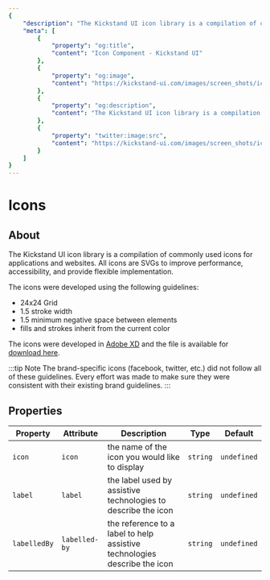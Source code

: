 ```yaml
---
{
    "description": "The Kickstand UI icon library is a compilation of commonly used icons for applications and websites.",
    "meta": [
        {
            "property": "og:title",
            "content": "Icon Component - Kickstand UI"
        },
        {
            "property": "og:image",
            "content": "https://kickstand-ui.com/images/screen_shots/icons.png"
        },
        {
            "property": "og:description",
            "content": "The Kickstand UI icon library is a compilation of commonly used icons for applications and websites."
        },
        {
            "property": "twitter:image:src",
            "content": "https://kickstand-ui.com/images/screen_shots/icons.png"
        }
    ]
}
---
```


# Icons

<IconsFilter />

## About

The Kickstand UI icon library is a compilation of commonly used icons for applications and websites. All icons are SVGs to improve performance, accessibility, and provide flexible implementation.

The icons were developed using the following guidelines:

- 24x24 Grid
- 1.5 stroke width
- 1.5 minimum negative space between elements
- fills and strokes inherit from the current color

The icons were developed in [Adobe XD](https://www.adobe.com/products/xd.html) and the file is available for [download here](https://github.com/break-stuff/kickstand-ui/blob/master/kickstand-ui_icons.xd).

:::tip Note
The brand-specific icons (facebook, twitter, etc.) did not follow all of these guidelines. Every effort was made to make sure they were consistent with their existing brand guidelines.
:::

<!-- ## Rotate

You have the ability to rotate the direction of the component.

<div class="my-xl text-lg">
    <ks-icon icon="chevron_down" rotate="0" />
    <ks-icon icon="chevron_down" rotate="45" />
    <ks-icon icon="chevron_down" rotate="90" />
    <ks-icon icon="chevron_down" rotate="135" />
    <ks-icon icon="chevron_down" rotate="180" />
    <ks-icon icon="chevron_down" rotate="225" />
    <ks-icon icon="chevron_down" rotate="270" />
    <ks-icon icon="chevron_down" rotate="360" />
</div>

```html
<ks-icon icon="chevron_down" rotate="0" />
<ks-icon icon="chevron_down" rotate="45" />
<ks-icon icon="chevron_down" rotate="90" />
<ks-icon icon="chevron_down" rotate="135" />
<ks-icon icon="chevron_down" rotate="180" />
<ks-icon icon="chevron_down" rotate="225" />
<ks-icon icon="chevron_down" rotate="270" />
<ks-icon icon="chevron_down" rotate="360" />
```

The component can also accommodate negative values to rotate counter-clockwise.

<div class="my-xl text-lg">
    <ks-icon icon="chevron_down" rotate="0" />
    <ks-icon icon="chevron_down" rotate="-45" />
    <ks-icon icon="chevron_down" rotate="-90" />
    <ks-icon icon="chevron_down" rotate="-135" />
    <ks-icon icon="chevron_down" rotate="-180" />
    <ks-icon icon="chevron_down" rotate="-225" />
    <ks-icon icon="chevron_down" rotate="-270" />
    <ks-icon icon="chevron_down" rotate="-360" />
</div>

```html
<ks-icon icon="chevron_down" rotate="0" />
<ks-icon icon="chevron_down" rotate="-45" />
<ks-icon icon="chevron_down" rotate="-90" />
<ks-icon icon="chevron_down" rotate="-135" />
<ks-icon icon="chevron_down" rotate="-180" />
<ks-icon icon="chevron_down" rotate="-225" />
<ks-icon icon="chevron_down" rotate="-270" />
<ks-icon icon="chevron_down" rotate="-360" />
``` -->

## Properties

| Property | Attribute | Description | Type     | Default     |
| -------- | --------- | ----------- | -------- | ----------- |
| `icon`   | `icon`    | the name of the icon you would like to display            | `string` | `undefined` |
| `label`      | `label`       | the label used by assistive technologies to describe the icon | `string` | `undefined` |
| `labelledBy` | `labelled-by` | the reference to a label to help assistive technologies describe the icon            | `string` | `undefined` |
